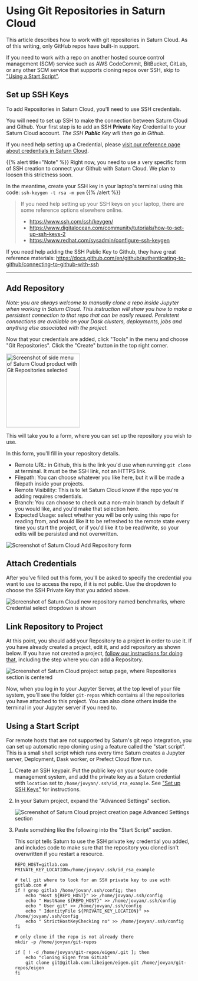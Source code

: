 # Using Git Repositories in Saturn Cloud

This article describes how to work with git repositories in Saturn Cloud. As of this writing, only GitHub repos have built-in support.

If you need to work with a repo on another hosted source control management (SCM) service such as AWS CodeCommit, BitBucket, GitLab, or any other SCM service that supports cloning repos over SSH, skip to ["Using a Start Script"](<docs/Reference/ip_allow.md#using-a-start-script>).

## Set up SSH Keys

To add Repositories in Saturn Cloud, you'll need to use SSH credentials.

You will need to set up SSH to make the connection between Saturn Cloud and Github. Your first step is to add an SSH **Private** Key Credential to your Saturn Cloud account. *The SSH **Public** Key will then go in Github.*

If you need help setting up a Credential, please [visit our reference page about credentials in Saturn Cloud](<docs/Using Saturn Cloud/credentials.md>).

{{% alert title="Note" %}}
Right now, you need to use a very specific form of SSH creation to connect your Github with Saturn Cloud. We plan to loosen this strictness soon.

In the meantime, create your SSH key in your laptop's terminal using this code:
```ssh-keygen -t rsa -m pem```
{{% /alert %}}

> If you need help setting up your SSH keys on your laptop, there are some reference options elsewhere online.
> * <a href="https://www.ssh.com/ssh/keygen/" target='_blank' rel='noopener'>https://www.ssh.com/ssh/keygen/</a>
> * <a href="https://www.digitalocean.com/community/tutorials/how-to-set-up-ssh-keys-2" target='_blank' rel='noopener'>https://www.digitalocean.com/community/tutorials/how-to-set-up-ssh-keys-2</a>
> * <a href="https://www.redhat.com/sysadmin/configure-ssh-keygen" target='_blank' rel='noopener'>https://www.redhat.com/sysadmin/configure-ssh-keygen</a>

If you need help adding the SSH Public Key to Github, they have great reference materials: <a href="https://docs.github.com/en/github/authenticating-to-github/connecting-to-github-with-ssh" target='_blank' rel='noopener'>https://docs.github.com/en/github/authenticating-to-github/connecting-to-github-with-ssh</a>

***

## Add Repository
*Note: you are always welcome to manually clone a repo inside Jupyter when working in Saturn Cloud. This instruction will show you how to make a persistent connection to that repo that can be easily reused. Persistent connections are available on your Dask clusters, deployments, jobs and anything else associated with the project.*

Now that your credentials are added, click "Tools" in the menu and choose "Git Repositories". Click the "Create" button in the top right corner.

<img src = "/images/docs/repos1.png" style="width:200px;" alt="Screenshot of side menu of Saturn Cloud product with Git Repositories selected" class="doc-image">

This will take you to a form, where you can set up the repository you wish to use.

In this form, you'll fill in your repository details.
* Remote URL: in Github, this is the link you'd use when running `git clone` at terminal. It must be the SSH link, not an HTTPS link.
* Filepath: You can choose whatever you like here, but it will be made a filepath inside your projects.
* Remote Visibility: This is to let Saturn Cloud know if the repo you're adding requires credentials.
* Branch: You can choose to check out a non-main branch by default if you would like, and you'd make that selection here.
* Expected Usage: select whether you will be only using this repo for reading from, and would like it to be refreshed to the remote state every time you start the project, or if you'd like it to be read/write, so your edits will be persisted and not overwritten.

<img src="/images/docs/repos2.png" alt="Screenshot of Saturn Cloud Add Repository form" class="doc-image">

## Attach Credentials
After you've filled out this form, you'll be asked to specify the credential you want to use to access the repo, if it is not public. Use the dropdown to choose the SSH Private Key that you added above.

<img src="/images/docs/repo_creds.png" alt="Screenshot of Saturn Cloud new repository named benchmarks, where Credential select dropdown is shown" class="doc-image">

## Link Repository to Project

At this point, you should add your Repository to a project in order to use it. If you have already created a project, edit it, and add repository as shown below.  If you have not created a project, [follow our instructions for doing that](<docs/Getting Started/start_project.md>), including the step where you can add a Repository.

<img src="/images/docs/image6.png" alt="Screenshot of Saturn Cloud project setup page, where Repositories section is centered" class="doc-image">

Now, when you log in to your Jupyter Server, at the top level of your file system, you'll see the folder `git-repos` which contains all the repositories you have attached to this project. You can also clone others inside the terminal in your Jupyter server if you need to.

## Using a Start Script

For remote hosts that are not supported by Saturn's git repo integration, you can set up automatic repo cloning using a feature called the "start script". This is a small shell script which runs every time Saturn creates a Jupyter server, Deployment, Dask worker, or Prefect Cloud flow run.

1. Create an SSH keypair. Put the public key on your source code management system, and add the private key as a Saturn credential with `location` set to `/home/jovyan/.ssh/id_rsa_example`. See ["Set up SSH Keys"](<docs/Reference/ip_allow.md#set-up-ssh-keys>) for instructions.
2. In your Saturn project, expand the "Advanced Settings" section.

    <img src="/images/docs/advsettings.png" alt="Screenshot of Saturn Cloud project creation page Advanced Settings section" class="doc-image">

3. Paste something like the following into the "Start Script" section.

    This script tells Saturn to use the SSH private key credential you added, and includes code to make sure that the repository you cloned isn't overwritten if you restart a resource.

    ```shell
    REPO_HOST=gitlab.com
    PRIVATE_KEY_LOCATION=/home/jovyan/.ssh/id_rsa_example

    # tell git where to look for an SSH private key to use with gitlab.com #
    if ! grep gitlab /home/jovan/.ssh/config; then
        echo "Host ${REPO_HOST}" >> /home/jovyan/.ssh/config
        echo " HostName ${REPO_HOST}" >> /home/jovyan/.ssh/config
        echo " User git" >> /home/jovyan/.ssh/config
        echo " IdentityFile ${PRIVATE_KEY_LOCATION}" >> /home/jovyan/.ssh/config
        echo " StrictHostKeyChecking no" >> /home/jovyan/.ssh/config
    fi

    # only clone if the repo is not already there
    mkdir -p /home/jovyan/git-repos

    if [ ! -d /home/jovyan/git-repos/eigen/.git ]; then
        echo "cloning Eigen from GitLab"
        git clone git@gitlab.com:libeigen/eigen.git /home/jovyan/git-repos/eigen
    fi
    ```
